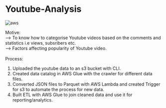 # Youtube-Analysis

![aws](https://user-images.githubusercontent.com/60398030/210317423-e78c53b5-c537-439f-8557-1e43238c718a.png)

Motive: <br/>
--> To know how to categorise Youtube videos based on the comments and statistics i.e views, subsribers etc. <br/>
--> Factors affecting popularity of Youtube video. <br/><br/>
Process:
1) Uploaded the youtube data to an s3 bucket with CLI.
2) Created data catalog in AWS Glue with the crawler for different data files.
3) Converted JSON files to Parquet with AWS Lambda and created Trigger for s3 to automate the process for new data.
4) Built ETL with AWS Glue to join cleaned data and use it for reporting/analytics.
